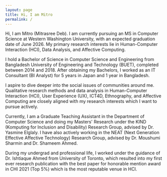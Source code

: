 ```yaml
---
layout: page
title: Hi, I am Mitro
permalink: /
---
```


Hi, I am Mitro (Mitrasree Deb). I am currently pursuing an MS in Computer Science at Western Washington University, with an expected graduation date of June 2026. My primary research interests lie in Human-Computer Interaction (HCI), Data Analysis, and Affective Computing. 

I hold a Bachelor of Science in Computer Science and Engineering from Bangladesh University of Engineering and Technology (BUET), completed between 2014 and 2018. After obtaining my Bachelors, I worked as an IT Consultant (BI Analyst) for 5 years in Japan and 1 year in Bangladesh.

I aspire to dive deeper into the social issues of communities around me. Qualitative research methods and data analysis in Human-Computer Interaction (HCI), User Experience (UX), ICT4D, Ethnography, and Affective Computing are closely aligned with my research interests which I want to pursue actively.

Currently, I am a Graduate Teaching Assistant in the Department of Computer Science and doing my Masters' Research under the KIND (Komputing for Inclusion and Disability) Research Group, advised by Dr. Yasmine Elglaly. I have also actively working in the NEAT (Next Generation Effective Affective Technology) Research Group, advised by Dr. Moushumi Sharmin and Dr. Shameem Ahmed. 

During my undergrad and professional life, I worked under the guidance of Dr. Ishtiaque Ahmed from University of Toronto, which resulted into my first ever research publication with the best paper for honorable mention award in CHI 2021 (Top 5%) which is the most reputable venue in HCI. 